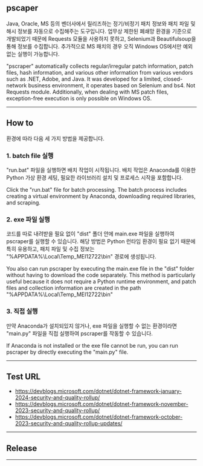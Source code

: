 ## pscaper
Java, Oracle, MS 등의 벤더사에서 릴리즈하는 정기/비정기 패치 정보와 패치 파일 및 해시 정보를 자동으로 수집해주는 도구입니다.
업무상 제한된 폐쇄망 환경을 기준으로 개발되었기 때문에 Requests 모듈을 사용하지 못하고, Selenium과 Beautifulsoup을 통해 정보를 수집합니다.
추가적으로 MS 패치의 경우 오직 Windows OS에서만 예외 없는 실행이 가능합니다.
    
    
"pscraper" automatically collects regular/irregular patch information, patch files, hash information, and various other information from various vendors such as .NET, Adobe, and Java. It was developed for a limited, closed-network business environment, it operates based on Selenium and bs4. Not Requests module. Additionally, when dealing with MS patch files, exception-free execution is only possible on Windows OS.

---

## How to
환경에 따라 다음 세 가지 방법을 제공합니다.

### 1. batch file 실행
"run.bat" 파일을 실행하면 배치 작업이 시작됩니다.
배치 작업은 Anaconda를 이용한 Python 가상 환경 세팅, 필요한 라이브러리 설치 및 프로세스 시작을 포함합니다.
    
Click the "run.bat" file for batch processing.
The batch process includes creating a virtual environment by Anaconda, downloading required libraries, and scraping.

### 2. exe 파일 실행
코드를 따로 내려받을 필요 없이 "dist" 폴더 안에 main.exe 파일을 실행하여 pscraper를 실행할 수 있습니다.
해당 방법은 Python 런타임 환경이 필요 없기 때문에 특히 유용하고, 패치 파일 및 수집 정보는 "%APPDATA%\Local\Temp\_MEI12722\bin" 경로에 생성됩니다. 
    
You also can run pscraper by executing the main.exe file in the "dist" folder without having to download the code separately.
This method is particularly useful because it does not require a Python runtime environment, and patch files and collection information are created in the path "%APPDATA%\Local\Temp\_MEI12722\bin"

### 3. 직접 실행
만약 Anaconda가 설치되있지 않거나, exe 파일을 실행할 수 없는 환경이라면 "main.py" 파일을 직접 실행하여 pscraper를 작동할 수 있습니다.

    
If Anaconda is not installed or the exe file cannot be run, you can run pscraper by directly executing the "main.py" file.

---

## Test URL 
- https://devblogs.microsoft.com/dotnet/dotnet-framework-january-2024-security-and-quality-rollup/
- https://devblogs.microsoft.com/dotnet/dotnet-framework-november-2023-security-and-quality-rollup/
- https://devblogs.microsoft.com/dotnet/dotnet-framework-october-2023-security-and-quality-rollup-updates/

---

## Release

---